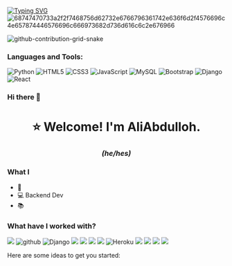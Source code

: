 [![Typing SVG](https://readme-typing-svg.demolab.com?font=Fira+Code&pause=1000&color=1E00F7&width=720&lines=Hi%2C+I'm+Abdulloh.++I+am+currently+working+as+Back-End+Developer)](https://git.io/typing-svg)
![68747470733a2f2f7468756d62732e6766796361742e636f6d2f4576696c4e657874446576696c666973682d736d616c6c2e676966](https://user-images.githubusercontent.com/89845641/220167426-0c5f630e-6d56-4617-9775-71c2bd025b4f.gif)


![github-contribution-grid-snake](https://user-images.githubusercontent.com/89845641/218791674-c52db856-24d2-429f-8867-170c365730d1.svg)

 ### Languages and Tools:
![Python](https://img.shields.io/badge/python-3670A0?style=for-the-badge&logo=python&logoColor=ffdd54)
![HTML5](https://img.shields.io/badge/html5-%23E34F26.svg?style=for-the-badge&logo=html5&logoColor=white)
![CSS3](https://img.shields.io/badge/css3-%231572B6.svg?style=for-the-badge&logo=css3&logoColor=white)
![JavaScript](https://img.shields.io/badge/javascript-%23323330.svg?style=for-the-badge&logo=javascript&logoColor=%23F7DF1E)
![MySQL](https://img.shields.io/badge/mysql-%2300f.svg?style=for-the-badge&logo=mysql&logoColor=white)
![Bootstrap](https://img.shields.io/badge/bootstrap-%23563D7C.svg?style=for-the-badge&logo=bootstrap&logoColor=white)
![Django](https://img.shields.io/badge/django-%23092E20.svg?style=for-the-badge&logo=django&logoColor=white)
![React](https://img.shields.io/badge/react-%2320232a.svg?style=for-the-badge&logo=react&logoColor=%2361DAFB)






### Hi there 👋

<h1 align="center"> ⭐ Welcome! I'm AliAbdulloh.</h1>
<h3 align="center"> <i>(he/hes)</i> </h3>


### What I
* 🚩 
* 💻 Backend Dev
* 📚 



### What have I worked with?
<p>
  <img src="https://img.shields.io/badge/Java-000000?style=flat-square&logo=Java&logoColor=blue" />
  <img alt="github" src="https://img.shields.io/badge/-Github-2088FF?style=flat-square&logo=github&logoColor=white" />
  <img alt="Django" src="https://img.shields.io/badge/-Django-43853d?style=flat-square&logo=Django&logoColor=white" />
  <!--<img alt="Heroku" src="https://img.shields.io/badge/-Heroku-430098?style=flat-square&logo=heroku&logoColor=white" />-->
  <img src="https://img.shields.io/badge/C-000000?style=flat-square&logo=C&logoColor=white" />
  <img src="https://img.shields.io/badge/Python-FFD43B?style=flat-square&logo=python&logoColor=blue" />
  <img src="https://img.shields.io/badge/PostgreSQL-316192?style=flat-square&logo=postgresql&logoColor=white" />
  <img src="https://img.shields.io/badge/HTML-4EA94B?style=flat-square&logo=html&logoColor=white" />
  <img alt="Heroku" src="https://img.shields.io/badge/-.Net-430098?style=flat-square&logo=.Net&logoColor=white" />
  <img src="https://img.shields.io/badge/JavaScript-F7DF1E?style=flat-square&logo=javascript&logoColor=black" />
  <img src="https://img.shields.io/badge/JSON-000000?style=flat-square&logo=json&logoColor=white" />
  <img src="https://img.shields.io/badge/CSS -00ADD8?style=flat-square&logo=css&logoColor=white" />
  <img src="https://img.shields.io/badge/MySQL-00000F?style=flat-square&logo=mysql&logoColor=white" />
</p>

<!--**AliAbdullo/AliAbdullo** is a ✨ _special_ ✨ repository because its `README.md` (this file) appears on your GitHub profile.-->
Here are some ideas to get you started:
<!--
- 🔭 I’m currently working on ...
- 🌱 I’m currently learning ...
- 👯 I’m looking to collaborate on ...
- 🤔 I’m looking for help with ...
- 💬 Ask me about ...
- 📫 How to reach me: ...
- 😄 Pronouns: ...
- ⚡ Fun fact: ...
-->

